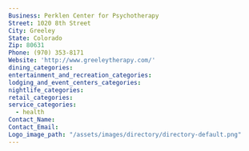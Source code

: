 ```yaml
---
Business: Perklen Center for Psychotherapy
Street: 1020 8th Street
City: Greeley
State: Colorado
Zip: 80631
Phone: (970) 353-8171
Website: 'http://www.greeleytherapy.com/'
dining_categories:
entertainment_and_recreation_categories:
lodging_and_event_centers_categories:
nightlife_categories:
retail_categories:
service_categories:
  - health
Contact_Name:
Contact_Email:
Logo_image_path: "/assets/images/directory/directory-default.png"
---
```



